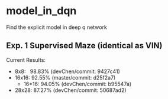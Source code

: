 # model_in_dqn
Find the explicit model in deep q network

## Exp. 1 Supervised Maze (identical as VIN)

Current Results:
* 8x8:   98.83% (devChen/commit: 9427c41)
* 16x16: 92.55% (master/commit: d25f2a7)
  * 16*16: 94.05% (devChen/commit: b95547a)
* 28x28: 87.27% (devChen/commit: 50687ad2)
